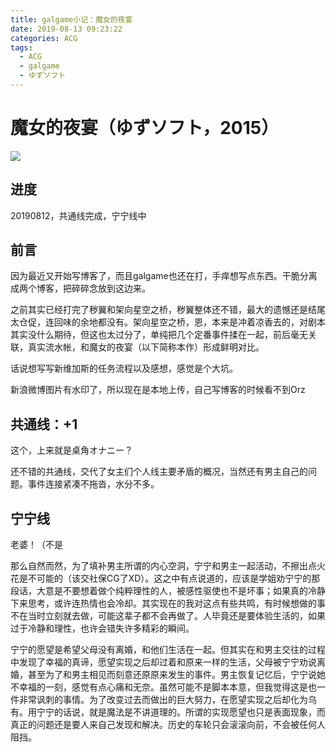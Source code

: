 ```yaml
---
title: galgame小记：魔女的夜宴
date: 2019-08-13 09:23:22
categories: ACG
tags:
  - ACG
  - galgame
  - ゆずソフト
---
```


# 魔女的夜宴（ゆずソフト，2015）

![](/images/russ_0148pl.jpg)

## 进度

20190812，共通线完成，宁宁线中

## 前言

因为最近又开始写博客了，而且galgame也还在打，手痒想写点东西。干脆分离成两个博客，把碎碎念放到这边来。

<!-- read more -->

之前其实已经打完了秽翼和架向星空之桥，秽翼整体还不错，最大的遗憾还是结尾太仓促，连回味的余地都没有。架向星空之桥，恩，本来是冲着凉香去的，对剧本其实没什么期待，但这也太过分了，单纯把几个定番事件揉在一起，前后毫无关联，真实流水帐，和魔女的夜宴（以下简称本作）形成鲜明对比。

话说想写写新维加斯的任务流程以及感想，感觉是个大坑。

新浪微博图片有水印了，所以现在是本地上传，自己写博客的时候看不到Orz

## 共通线：+1

这个，上来就是桌角オナニー？

还不错的共通线，交代了女主们个人线主要矛盾的概况，当然还有男主自己的问题。事件连接紧凑不拖沓，水分不多。

## 宁宁线

老婆！（不是

那么自然而然，为了填补男主所谓的内心空洞，宁宁和男主一起活动，不擦出点火花是不可能的（该交社保CG了XD）。这之中有点说道的，应该是学姐劝宁宁的那段话，大意是不要想着做个纯粹理性的人，被感性驱使也不是坏事；如果真的冷静下来思考，或许连热情也会冷却。其实现在的我对这点有些共鸣，有时候想做的事不在当时立刻就去做，可能这辈子都不会再做了。人毕竟还是要体验生活的，如果过于冷静和理性，也许会错失许多精彩的瞬间。

宁宁的愿望是希望父母没有离婚，和他们生活在一起。但其实在和男主交往的过程中发现了幸福的真谛，愿望实现之后却过着和原来一样的生活，父母被宁宁劝说离婚，甚至为了和男主相见而刻意还原原来发生的事件。男主恢复记忆后，宁宁说她不幸福的一刻，感觉有点心痛和无奈。虽然可能不是脚本本意，但我觉得这是也一件非常讽刺的事情。为了改变过去而做出的巨大努力，在愿望实现之后却化为乌有。用宁宁的话说，就是魔法是不讲道理的。所谓的实现愿望也只是表面现象，而真正的问题还是要人来自己发现和解决。历史的车轮只会滚滚向前，不会被任何人阻挡。

